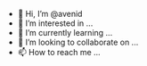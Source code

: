 - 👋 Hi, I’m @avenid
- 👀 I’m interested in ...
- 🌱 I’m currently learning ...
- 💞️ I’m looking to collaborate on ...
- 📫 How to reach me ...

<!---
avenid/avenid is a ✨ special ✨ repository because its `README.md` (this file) appears on your GitHub profile.
You can click the Preview link to take a look at your changes.
--->
